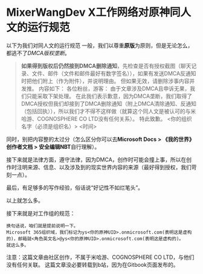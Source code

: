 # MixerWangDev X工作网络对**原神同人文**的运行规范

以下为我们对同人文的运行规范
一般，我们以尊重**原版**为原则，但是无论怎么，都逃不了*DMCA版权垄断*。
> **如果得到版权后仍然接到DMCA删除通知**，先检查是否有授权截图（聊天记录、文件、邮件（文件和邮件最好有数字签名）），如果有发送DMCA反通知时把他们附上（作为附件），并说明理由。
> 但如果无效，请删除涉事内容并发推。
> 内容如下：
> 各位粉丝，游客：
>     由于文章涉及DMCA且申诉无果，我们只能采取下架处理。
>     在此我们表示歉意，因为DMCA垄断，我们取得了DMCA授权但我们却接到了DMCA删除通知（附上DMCA清除通知、反通知（包括回执）），所以我们才不得不这样做（就算这个同人文是被认可的与米哈游、COGNOSPHERE CO LTD没有任何关系）。
>     特此致歉。
> <你的组织名字（必须是组织名）>
> <时间>

同时，别把内容整的太过分（怎么区分你可以去**Microsoft Docs > 《我的世界》创作者文档 > 安全编辑NBT**自行理解）。

接下来就是法律方面，遵守法律，因为DMCA，创作时可能会撞上事，所以在创作时注明来源、信息、以及涉及到的现实世界内容的来源（最好得到授权，我们苛刻一点）。

最后，有足够多的写作经验，俗话说“好记性不如烂笔头”。

以上就怎么多。

接下来就是对工作组的规范：

    换句话说，咱们就是提前说明一下。
    Microsoft 365组织域，我们标记为ys<你的原神UID>.onmicrosoft.com(表明这是虚构的)，邮箱就<角色英文名>@ys<你的原神UID>.onmicrosoft.com(表明这是虚构的)。
    就这么多。

注意：这篇文章由社区创作，不属于米哈游、COGNOSPHERE CO LTD，与他们没有任何关联。
      这篇文章没必要转载到b站，因为在Gitbook页面发布的。
